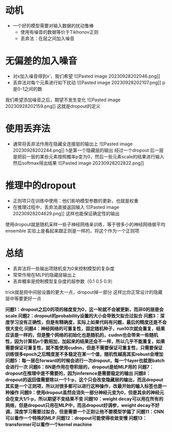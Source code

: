 # 动机

- 一个好的模型需要对输入数据的扰动鲁棒
	- 使用有噪音的数据等价于Tikhonov正则
	- 丢弃法：在层之间加入噪音

# 无偏差的加入噪音

- 对x加入噪音得到x‘，我们希望
![[Pasted image 20230928202046.png]]
- 丢弃法对每个元素进行如下扰动
![[Pasted image 20230928202107.png]]
p是0-1之间的数

我们希望添加噪音之后，期望不发生变化
![[Pasted image 20230928202159.png]]
这就是dropout的定义

# 使用丢弃法

- 通常将丢弃法作用在隐藏全连接层的输出上
![[Pasted image 20230928202244.png]]
h是第一个隐藏层的输出
经过一个dropout
后一层是把前一层的某些元素按照概率p变为0，然后一些元素scale的结果进行输入
然后softmax得出结果
![[Pasted image 20230928202822.png]]


# 推理中的dropout

- 正则项只在训练中使用：他们影响模型参数的更新，也就是权重
- 在推理过程中，丢弃法直接返回输入
![[Pasted image 20230928204629.png]]
这样也能保证确定性的输出

使用dropout就是随机采样一些子神经网络来训练，等于很多小的神经网络做平均ensemble
实验上是看起来跟正则是一样的，将这个作为一个正则项

# 总结

- 丢弃法将一些输出项随机变为0来控制模型的复杂度
- 常常作用在MLP的隐藏层输出上
- 丢弃概率是控制模型复杂度的超参数（0.1 0.5 0.9）


trick就是把中间层设置的更大一点，dropout掉一部分
这样比你正常设计的隐藏层中等要更好一点

**问题1：dropout之后0的项的梯度变为0，这一轮就不会被更新，而非0的层是会scale
问题2：dropout的probability设置的大小会导致欠拟合过拟合
问题3：深度学习没有正确性，但是有精确度，实际上如果代码有问题，最后的精度还是不会很大变化
问题4：神经网络的可重复性，固定随机种子，run10次就会重复，结果应该是一样的，但是整个网络的初始化也是随机的，cudnn也会带来一些随机性，因为计算机n个数相加，加起来的结果还会不一样，所以几乎不能重复，如果需要保证可重复性，就不能使用cudnn，但是不需要保证可重复性，只需要保证训练很多epoch之后精度差不多稳定在某一个值，随机性越高其实robust会增加
问题5：每一层在forward的时候会进行一次dropout，每一个layer也就是batch会进行一次
问题6：BN是作用在卷积层的，dropout是给MLP用的
问题7：dropout在推理中是不需要的，因为inference是需要稳定的输出
问题8：dropout的返回值需要除以一个1-p，这个只会改变隐藏层的输出，而且dropout其实是一个正则项，所以对很多都可以进行这种操作，改最开始的输入标签也是一种操作
问题9：使用dropout虽然会消失一部分神经元变为0，但是其余的神经元会在变大1/1-p，所以期望不变结果不变
问题10：weight decay可以用在所有的网络，但是dropout只用在MLP中，而且dropout好调参，weight decay不好调，深度学习需要过拟合，但是需要一个正则让他不要模型学偏了
问题11：CNN可以看作一个特殊的MLP
问题12：dropout可能使得收敛变慢
问题13：transformer可以看作一个kernel machine**
